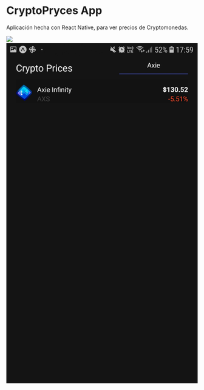 # CryptoPryces App
Aplicación hecha con React Native, para ver precios de Cryptomonedas.

![](./Screenshot1.png)
![](./Screenshot2.png)
